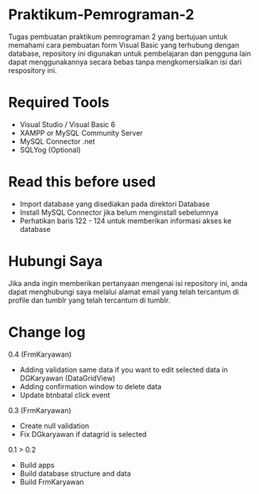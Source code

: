 # Praktikum-Pemrograman-2
Tugas pembuatan praktikum pemrograman 2 yang bertujuan untuk memahami cara pembuatan form Visual Basic yang terhubung dengan database, repository ini digunakan untuk pembelajaran dan pengguna lain dapat menggunakannya secara bebas tanpa mengkomersialkan isi dari respository ini.

# Required Tools
- Visual Studio / Visual Basic 6
- XAMPP or MySQL Community Server
- MySQL Connector .net
- SQLYog (Optional)

# Read this before used
- Import database yang disediakan pada direktori Database
- Install MySQL Connector jika belum menginstall sebelumnya
- Perhatikan baris 122 - 124 untuk memberikan informasi akses ke database

# Hubungi Saya

Jika anda ingin memberikan pertanyaan mengenai isi repository ini, anda dapat menghubungi saya melalui alamat email yang telah tercantum di profile dan tumblr yang telah tercantum di tumblr. 

# Change log

0.4 (FrmKaryawan)
- Adding validation same data if you want to edit selected data in DGKaryawan (DataGridView)
- Adding confirmation window to delete data
- Update btnbatal click event

0.3 (FrmKaryawan)
- Create null validation
- Fix DGkaryawan if datagrid is selected

0.1 > 0.2
- Build apps
- Build database structure and data
- Build FrmKaryawan
